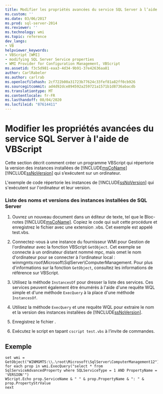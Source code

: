 ```yaml
---
title: Modifier les propriétés avancées du service SQL Server à l’aide de VBScript | Microsoft Docs
ms.custom: ''
ms.date: 03/06/2017
ms.prod: sql-server-2014
ms.reviewer: ''
ms.technology: wmi
ms.topic: reference
dev_langs:
- VB
helpviewer_keywords:
- VBScript [WMI]
- modifying SQL Server Service properties
- WMI Provider for Configuration Management, VBScript
ms.assetid: f3c5d981-eaa3-4d34-9b91-37e42636aa81
author: CarlRabeler
ms.author: carlrab
ms.openlocfilehash: 2cf722b00a31723b77624c33fef81a82ff0cb926
ms.sourcegitcommit: ad4d92dce894592a259721a1571b1d8736abacdb
ms.translationtype: MT
ms.contentlocale: fr-FR
ms.lasthandoff: 08/04/2020
ms.locfileid: "87614411"
---
```

# <a name="modify-sql-server-service-advanced-properties-using-vbscript"></a>Modifier les propriétés avancées du service SQL Server à l'aide de VBScript
  Cette section décrit comment créer un programme VBScript qui répertorie la version des instances installées de [!INCLUDE[msCoName](../../includes/msconame-md.md)] [!INCLUDE[ssNoVersion](../../includes/ssnoversion-md.md)] qui s’exécutent sur un ordinateur.  
  
 L'exemple de code répertorie les instances de [!INCLUDE[ssNoVersion](../../includes/ssnoversion-md.md)] qui s'exécutent sur l'ordinateur et leur version.  
  
### <a name="listing-name-and-version-of-installed-instances-of-sql-server"></a>Liste des noms et versions des instances installées de SQL Server  
  
1.  Ouvrez un nouveau document dans un éditeur de texte, tel que le Bloc-notes [!INCLUDE[msCoName](../../includes/msconame-md.md)]. Copiez le code qui suit cette procédure et enregistrez le fichier avec une extension .vbs. Cet exemple est appelé test.vbs.  
  
2.  Connectez-vous à une instance du fournisseur WMI pour Gestion de l'ordinateur avec la fonction VBScript `GetObject`. Cet exemple se connecte à un ordinateur distant nommé mpc, mais omet le nom d'ordinateur pour se connecter à l'ordinateur local : winmgmts:root\Microsoft\SqlServer\ComputerManagement. Pour plus d'informations sur la fonction `GetObject`, consultez les informations de référence sur VBScript.  
  
3.  Utilisez la méthode `InstancesOf` pour dresser la liste des services. Ces services peuvent également être énumérés à l'aide d'une requête WQL simple et d'une méthode `ExecQuery` à la place d'une méthode `InstancesOf`.  
  
4.  Utilisez la méthode `ExecQuery` et une requête WQL pour extraire le nom et la version des instances installées de [!INCLUDE[ssNoVersion](../../includes/ssnoversion-md.md)].  
  
5.  Enregistrez le fichier .  
  
6.  Exécutez le script en tapant `cscript test.vbs` à l’invite de commandes.  
  
## <a name="example"></a>Exemple  
  
```  
set wmi = GetObject("WINMGMTS:\\.\root\Microsoft\SqlServer\ComputerManagement12")  
for each prop in wmi.ExecQuery("select * from SqlServiceAdvancedProperty where SQLServiceType = 1 AND PropertyName = 'VERSION'")  
WScript.Echo prop.ServiceName & " " & prop.PropertyName & ": " & prop.PropertyStrValue  
next  
```  
  
  
